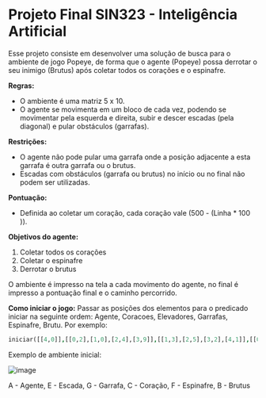 # Projeto Final SIN323 - Inteligência Artificial

Esse projeto consiste em desenvolver uma solução de busca para o ambiente de jogo Popeye, de forma que o agente (Popeye) possa derrotar o seu inimigo (Brutus) após coletar todos os corações e o espinafre. 

**Regras:**
- O ambiente é uma matriz 5 x 10.
- O agente se movimenta em um bloco de cada vez, podendo se movimentar pela esquerda e direita, subir e descer escadas (pela diagonal) e pular obstáculos (garrafas).

**Restrições:**
- O agente não pode pular uma garrafa onde a posição adjacente a esta garrafa é outra garrafa ou o brutus.
- Escadas com obstáculos (garrafa ou brutus) no início ou no final não podem ser utilizadas.

**Pontuação:**
- Definida ao coletar um coração, cada coração vale (500 - (Linha * 100 )).
	
**Objetivos do agente:**
1. Coletar todos os corações
2. Coletar o espinafre
3. Derrotar o brutus

O ambiente é impresso na tela a cada movimento do agente, no final é impresso a pontuação final e o caminho percorrido. 

**Como iniciar o jogo:** Passar as posições dos elementos para o predicado iniciar na seguinte ordem: Agente, Coracoes, Elevadores, Garrafas, Espinafre, Brutu. Por exemplo: 
```prolog 
iniciar([[4,0]],[[0,2],[1,0],[2,4],[3,9]],[[1,3],[2,5],[3,2],[4,1]],[[0,1],[0,5],[1,8],[2,1],[4,4],[4,5]],[[2,7]],[[0,9]]).
``` 

Exemplo de ambiente inicial:

![image](https://user-images.githubusercontent.com/51718141/122809777-ec8c0180-d2a4-11eb-9850-0a28703965cd.png)

A - Agente,
E - Escada,
G - Garrafa,
C - Coração,
F - Espinafre,
B - Brutus

